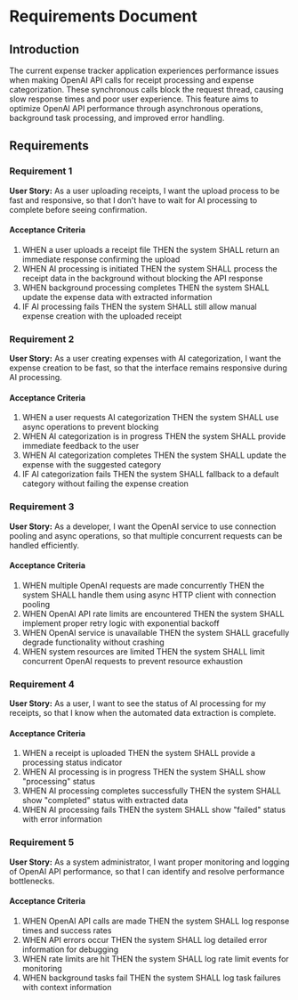 # Requirements Document

## Introduction

The current expense tracker application experiences performance issues when making OpenAI API calls for receipt processing and expense categorization. These synchronous calls block the request thread, causing slow response times and poor user experience. This feature aims to optimize OpenAI API performance through asynchronous operations, background task processing, and improved error handling.

## Requirements

### Requirement 1

**User Story:** As a user uploading receipts, I want the upload process to be fast and responsive, so that I don't have to wait for AI processing to complete before seeing confirmation.

#### Acceptance Criteria

1. WHEN a user uploads a receipt file THEN the system SHALL return an immediate response confirming the upload
2. WHEN AI processing is initiated THEN the system SHALL process the receipt data in the background without blocking the API response
3. WHEN background processing completes THEN the system SHALL update the expense data with extracted information
4. IF AI processing fails THEN the system SHALL still allow manual expense creation with the uploaded receipt

### Requirement 2

**User Story:** As a user creating expenses with AI categorization, I want the expense creation to be fast, so that the interface remains responsive during AI processing.

#### Acceptance Criteria

1. WHEN a user requests AI categorization THEN the system SHALL use async operations to prevent blocking
2. WHEN AI categorization is in progress THEN the system SHALL provide immediate feedback to the user
3. WHEN AI categorization completes THEN the system SHALL update the expense with the suggested category
4. IF AI categorization fails THEN the system SHALL fallback to a default category without failing the expense creation

### Requirement 3

**User Story:** As a developer, I want the OpenAI service to use connection pooling and async operations, so that multiple concurrent requests can be handled efficiently.

#### Acceptance Criteria

1. WHEN multiple OpenAI requests are made concurrently THEN the system SHALL handle them using async HTTP client with connection pooling
2. WHEN OpenAI API rate limits are encountered THEN the system SHALL implement proper retry logic with exponential backoff
3. WHEN OpenAI service is unavailable THEN the system SHALL gracefully degrade functionality without crashing
4. WHEN system resources are limited THEN the system SHALL limit concurrent OpenAI requests to prevent resource exhaustion

### Requirement 4

**User Story:** As a user, I want to see the status of AI processing for my receipts, so that I know when the automated data extraction is complete.

#### Acceptance Criteria

1. WHEN a receipt is uploaded THEN the system SHALL provide a processing status indicator
2. WHEN AI processing is in progress THEN the system SHALL show "processing" status
3. WHEN AI processing completes successfully THEN the system SHALL show "completed" status with extracted data
4. WHEN AI processing fails THEN the system SHALL show "failed" status with error information

### Requirement 5

**User Story:** As a system administrator, I want proper monitoring and logging of OpenAI API performance, so that I can identify and resolve performance bottlenecks.

#### Acceptance Criteria

1. WHEN OpenAI API calls are made THEN the system SHALL log response times and success rates
2. WHEN API errors occur THEN the system SHALL log detailed error information for debugging
3. WHEN rate limits are hit THEN the system SHALL log rate limit events for monitoring
4. WHEN background tasks fail THEN the system SHALL log task failures with context information